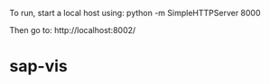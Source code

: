 To run, start a local host using:
 python -m SimpleHTTPServer 8000
 
Then go to:
    http://localhost:8002/
# sap-vis
